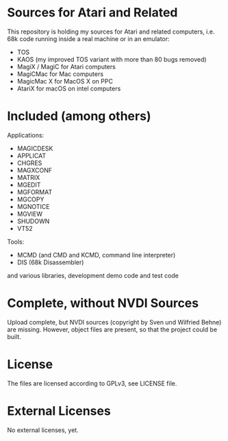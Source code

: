 # Sources for Atari and Related

This repository is holding my sources for Atari and related computers, i.e. 68k code running inside a real machine or in an emulator:

* TOS
* KAOS (my improved TOS variant with more than 80 bugs removed)
* MagiX / MagiC for Atari computers
* MagiCMac for Mac computers
* MagicMac X for MacOS X on PPC
* AtariX for macOS on intel computers


# Included (among others)

Applications:

* MAGICDESK
* APPLICAT
* CHGRES
* MAGXCONF
* MATRIX
* MGEDIT
* MGFORMAT
* MGCOPY
* MGNOTICE
* MGVIEW
* SHUDOWN
* VT52

Tools:

* MCMD (and CMD and KCMD, command line interpreter)
* DIS (68k Disassembler)

and various libraries, development demo code and test code

# Complete, without NVDI Sources

Upload complete, but NVDI sources (copyright by Sven und Wilfried Behne) are missing. However, object files are present, so that the project could be built.

# License

The files are licensed according to GPLv3, see LICENSE file.

# External Licenses

No external licenses, yet.
